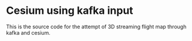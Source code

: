 # Cesium using kafka input

This is the source code for the attempt of 3D streaming flight map through kafka and cesium. 
